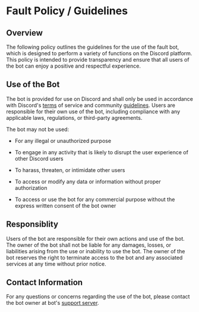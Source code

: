 

# Fault Policy / Guidelines

## Overview

The following policy outlines the guidelines for the use of the fault bot, which is designed to perform a variety of functions on the Discord platform. This policy is intended to provide transparency and ensure that all users of the bot can enjoy a positive and respectful experience.

## Use of the Bot

The bot is provided for use on Discord and shall only be used in accordance with Discord's [terms](https://discord.com/terms) of service and community [guidelines](https://discord.com/guidelines). Users are responsible for their own use of the bot, including compliance with any applicable laws, regulations, or third-party agreements.

The bot may not be used:

- For any illegal or unauthorized purpose

- To engage in any activity that is likely to disrupt the user experience of other Discord users

- To harass, threaten, or intimidate other users

- To access or modify any data or information without proper authorization

- To access or use the bot for any commercial purpose without the express written consent of the bot owner

















## Responsiblity

Users of the bot are responsible for their own actions and use of the bot. The owner of the bot shall not be liable for any damages, losses, or liabilities arising from the use or inability to use the bot. The owner of the bot reserves the right to terminate access to the bot and any associated services at any time without prior notice.

## Contact Information

For any questions or concerns regarding the use of the bot, please contact the bot owner at bot's [support server](https://discord.gg/gpqMWg5PAY).
